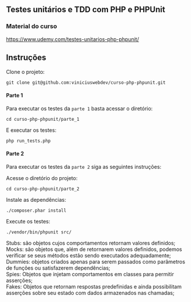 
## Testes unitários e TDD com PHP e PHPUnit

### Material do curso
https://www.udemy.com/testes-unitarios-php-phpunit/

## Instruções

Clone o projeto:

`git clone git@github.com:viniciuswebdev/curso-php-phpunit.git`

#### Parte 1

Para executar os testes da `parte 1` basta acessar o diretório:

`cd curso-php-phpunit/parte_1`

E executar os testes:

`php run_tests.php`

#### Parte 2

Para executar os testes da `parte 2` siga as seguintes instruções:

 Acesse o diretório do projeto:
 
`cd curso-php-phpunit/parte_2`

 Instale as dependências:
 
`./composer.phar install`

 Execute os testes:
 
`./vendor/bin/phpunit src/`


Stubs: são objetos cujos comportamentos retornam valores definidos;  
Mocks: são objetos que, além de retornarem valores definidos, podemos
verificar se seus métodos estão sendo executados adequadamente;  
Dummies: objetos criados apenas para serem passados como parâmetros de
funções ou satisfazerem dependências;  
Spies: Objetos que injetam comportamentos em classes para
permitir asserções;  
Fakes: Objetos que retornam respostas predefinidas e ainda possibilitam
asserções sobre seu estado com dados armazenados nas chamadas;
